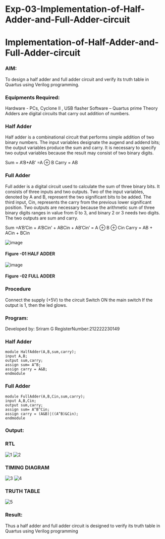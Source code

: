 # Exp-03-Implementation-of-Half-Adder-and-Full-Adder-circuit

# Implementation-of-Half-Adder-and-Full-Adder-circuit
### AIM:
To design a half adder and full adder circuit and verify its truth table in Quartus using Verilog programming.

### Equipments Required:
Hardware - PCs, Cyclone II , USB flasher
Software – Quartus prime
Theory
Adders are digital circuits that carry out addition of numbers.

### Half Adder
Half adder is a combinational circuit that performs simple addition of two binary numbers. The input variables designate the augend and addend bits; the output variables produce the sum and carry. It is necessary to specify two output variables because the result may consist of two binary digits.

Sum = A’B+AB’ =A ⊕ B Carry = AB

### Full Adder
Full adder is a digital circuit used to calculate the sum of three binary bits. It consists of three inputs and two outputs. Two of the input variables, denoted by A and B, represent the two significant bits to be added. The third input, Cin, represents the carry from the previous lower significant position. Two outputs are necessary because the arithmetic sum of three binary digits ranges in value from 0 to 3, and binary 2 or 3 needs two digits. The two outputs are sum and carry.

Sum =A’B’Cin + A’BCin’ + ABCin + AB’Cin’ = A ⊕ B ⊕ Cin Carry = AB + ACin + BCin

 ![image](https://user-images.githubusercontent.com/36288975/163552156-a13e5a56-c638-4110-97d9-8896907c8d25.png)

#### Figure -01 HALF ADDER 


![image](https://user-images.githubusercontent.com/36288975/163552057-b3547877-6d07-45b4-b7e0-bcfebfad9e1d.png)

#### Figure -02 FULL ADDER 

### Procedure

Connect the supply (+5V) to the circuit
Switch ON the main switch
If the output is 1, then the led glows.
### Program:
Developed by: Sriram G
RegisterNumber:212222230149
### Half Adder
```
module HalfAdder(A,B,sum,carry);
input A,B;
output sum,carry;
assign sum= A^B;
assign carry = A&B;
endmodule
```
### Full Adder
```
module FullAdder(A,B,Cin,sum,carry);
input A,B,Cin;
output sum,carry;
assign sum= A^B^Cin;
assign carry = (A&B)|((A^B)&Cin);
endmodule
```
### Output:
### RTL
![1](https://github.com/Sriram8452/Exp-02-Implementation-of-Half-Adder-and-Full-Adder-circuit/assets/118708032/b12116c3-933d-4d26-8b92-8b1fc3450267)
![2](https://github.com/Sriram8452/Exp-02-Implementation-of-Half-Adder-and-Full-Adder-circuit/assets/118708032/94b43708-123d-469b-8f40-53c127139895)
### TIMING DIAGRAM
![3](https://github.com/Sriram8452/Exp-02-Implementation-of-Half-Adder-and-Full-Adder-circuit/assets/118708032/362a944d-6a41-435e-a8c3-35f3cb20dceb)
![4](https://github.com/Sriram8452/Exp-02-Implementation-of-Half-Adder-and-Full-Adder-circuit/assets/118708032/50c68926-cd77-43d2-a4dc-212b19daab16)
### TRUTH TABLE 
![5](https://github.com/Sriram8452/Exp-02-Implementation-of-Half-Adder-and-Full-Adder-circuit/assets/118708032/b4a0f992-3fb2-4de2-9672-d7ca28aff4d5)

### Result:
Thus a half adder and full adder circuit is designed to verify its truth table in Quartus using Verilog
programming

